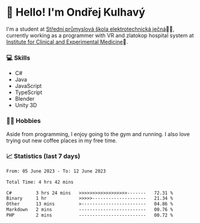 # 👋 Hello! I'm Ondřej Kulhavý

I'm a student at [Střední průmyslová škola elektrotechnická ječná](https://www.spsejecna.cz/)👨‍🎓, currently working as a programmer with VR and zlatokop hospital system at [Institute for Clinical and Experimental Medicine](https://www.ikem.cz/en/)🏥.

### 💻 Skills
- C#
- Java
- JavaScript
- TypeScript
- Blender
- Unity 3D

### 🏋️‍♂️ Hobbies

Aside from programming, I enjoy going to the gym and running. I also love trying out new coffee places in my free time.

### 📈 Statistics (last 7 days)
<!--START_SECTION:waka-->

```txt
From: 05 June 2023 - To: 12 June 2023

Total Time: 4 hrs 42 mins

C#         3 hrs 24 mins   >>>>>>>>>>>>>>>>>>-------   72.31 %
Binary     1 hr            >>>>>--------------------   21.34 %
Other      13 mins         >------------------------   04.86 %
Markdown   2 mins          -------------------------   00.76 %
PHP        2 mins          -------------------------   00.72 %
```

<!--END_SECTION:waka-->



